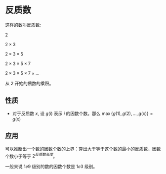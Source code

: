 # 反质数

这样的数叫反质数:

$2$

$2 \times 3$

$2 \times 3 \times 5$

$2 \times 3 \times 5 \times 7$

$2 \times 3 \times 5 \times 7 \times ...$

从 $2$ 开始的质数的乘积。

## 性质

- 对于反质数 $x$, 设 $g(i)$ 表示 $i$ 的因数个数。那么 $\max\{g(1),g(2),...,g(x)\} = g(x)$

## 应用

可以推断出一个数的因数个数的上界：算出大于等于这个数的最小的反质数，因数个数小于等于 $2^{反质数长度}$。

一般来说 $1e9$ 级别的数的因数个数是 $1e3$ 级别。



